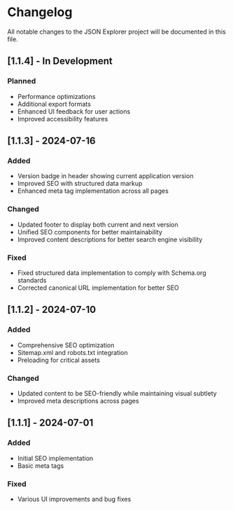 # Changelog

All notable changes to the JSON Explorer project will be documented in this file.

## [1.1.4] - In Development

### Planned
- Performance optimizations
- Additional export formats
- Enhanced UI feedback for user actions
- Improved accessibility features

## [1.1.3] - 2024-07-16

### Added
- Version badge in header showing current application version
- Improved SEO with structured data markup
- Enhanced meta tag implementation across all pages

### Changed
- Updated footer to display both current and next version
- Unified SEO components for better maintainability
- Improved content descriptions for better search engine visibility

### Fixed
- Fixed structured data implementation to comply with Schema.org standards
- Corrected canonical URL implementation for better SEO

## [1.1.2] - 2024-07-10

### Added
- Comprehensive SEO optimization
- Sitemap.xml and robots.txt integration
- Preloading for critical assets

### Changed
- Updated content to be SEO-friendly while maintaining visual subtlety
- Improved meta descriptions across pages

## [1.1.1] - 2024-07-01

### Added
- Initial SEO implementation
- Basic meta tags

### Fixed
- Various UI improvements and bug fixes
